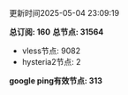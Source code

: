 更新时间2025-05-04 23:09:19

**总订阅: 160**
**总节点: 31564**
- vless节点: 9082
- hysteria2节点: 2

**google ping有效节点: 313**
